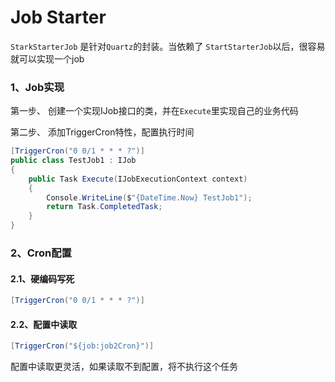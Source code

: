 # Job Starter



`StarkStarterJob` 是针对`Quartz`的封装。当依赖了 `StartStarterJob`以后，很容易就可以实现一个job



### 1、Job实现

第一步、 创建一个实现IJob接口的类，并在`Execute`里实现自己的业务代码

第二步、 添加TriggerCron特性，配置执行时间

```csharp
[TriggerCron("0 0/1 * * * ?")]
public class TestJob1 : IJob
{
    public Task Execute(IJobExecutionContext context)
    {
        Console.WriteLine($"{DateTime.Now} TestJob1");
        return Task.CompletedTask;
    }
}
```



### 2、Cron配置

#### 2.1、硬编码写死

```csharp
[TriggerCron("0 0/1 * * * ?")]
```



#### 2.2、配置中读取

```csharp
[TriggerCron("${job:job2Cron}")]
```

配置中读取更灵活，如果读取不到配置，将不执行这个任务